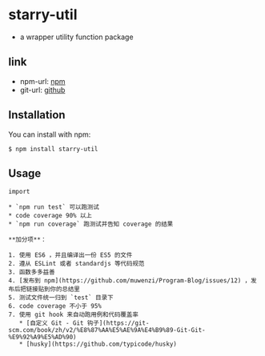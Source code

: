 # starry-util

* a wrapper utility function package

## link

* npm-url: [npm]()
* git-url: [github]()

## Installation

You can install with npm:

```
$ npm install starry-util
```

## Usage

```
import 

* `npm run test` 可以跑测试
* code coverage 90% 以上
* `npm run coverage` 跑测试并告知 coverage 的结果

**加分项**：

1. 使用 ES6 ，并且编译出一份 ES5 的文件
2. 遵从 ESLint 或者 standardjs 等代码规范
3. 函数多多益善
4. [发布到 npm](https://github.com/muwenzi/Program-Blog/issues/12) ，发布后把链接贴到你的总结里
5. 测试文件统一归到 `test` 目录下
6. code coverage 不小于 95%
7. 使用 git hook 来自动跑用例和代码覆盖率
   * [自定义 Git - Git 钩子](https://git-scm.com/book/zh/v2/%E8%87%AA%E5%AE%9A%E4%B9%89-Git-Git-%E9%92%A9%E5%AD%90)
   * [husky](https://github.com/typicode/husky)
